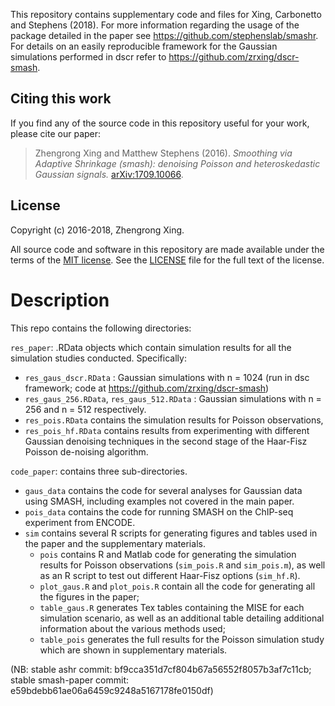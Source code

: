 This repository contains supplementary code and files for Xing,
Carbonetto and Stephens (2018). For more information regarding the
usage of the package detailed in the paper see
https://github.com/stephenslab/smashr. For details on an easily
reproducible framework for the Gaussian simulations performed in dscr
refer to https://github.com/zrxing/dscr-smash.

## Citing this work

If you find any of the source code in this repository useful for your
work, please cite our paper:

> Zhengrong Xing and Matthew Stephens (2016). *Smoothing via Adaptive
Shrinkage (smash): denoising Poisson and heteroskedastic Gaussian
signals.* [arXiv:1709.10066](http://arxiv.org/abs/1605.07787).

## License

Copyright (c) 2016-2018, Zhengrong Xing.

All source code and software in this repository are made available
under the terms of the
[MIT license](https://opensource.org/licenses/mit-license.html). See
the [LICENSE](LICENSE) file for the full text of the license.

# Description

This repo contains the following directories:

`res_paper`: .RData objects which contain simulation results for all the simulation studies conducted. Specifically:     

* `res_gaus_dscr.RData` : Gaussian simulations with n = 1024 (run in dsc framework; code at https://github.com/zrxing/dscr-smash) 
* `res_gaus_256.RData`, `res_gaus_512.RData` : Gaussian simulations with n = 256 and n = 512 respectively. 
* `res_pois.RData` contains the simulation results for Poisson observations, 
* `res_pois_hf.RData` contains results from experimenting with different Gaussian denoising techniques in the second stage of the Haar-Fisz Poisson de-noising algorithm.

`code_paper`: contains three sub-directories. 
* `gaus_data` contains the code for several analyses for Gaussian data using SMASH, including examples not covered in the main paper. 
* `pois_data` contains the code for running SMASH on the ChIP-seq experiment from ENCODE. 
* `sim` contains several R scripts for generating figures and tables used in the paper and the supplementary materials. 
  + `pois` contains R and Matlab code for generating the simulation results for Poisson observations (`sim_pois.R` and `sim_pois.m`), as well as an R script to test out different Haar-Fisz options (`sim_hf.R`).    
  + `plot_gaus.R` and `plot_pois.R` contain all the code for generating all the figures in the paper; 
  + `table_gaus.R` generates Tex tables containing the MISE for each simulation scenario, as well as an additional table detailing additional information about the various methods used; 
  + `table_pois` generates the full results for the Poisson simulation study which are shown in supplementary materials.



(NB: stable ashr commit: bf9cca351d7cf804b67a56552f8057b3af7c11cb;
stable smash-paper commit: e59bdebb61ae06a6459c9248a5167178fe0150df)
